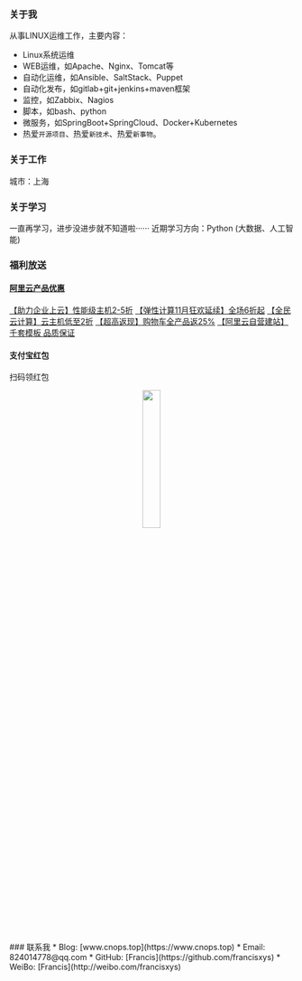 ### 关于我
从事LINUX运维工作，主要内容：
* Linux系统运维
* WEB运维，如Apache、Nginx、Tomcat等
* 自动化运维，如Ansible、SaltStack、Puppet
* 自动化发布，如gitlab+git+jenkins+maven框架
* 监控，如Zabbix、Nagios
* 脚本，如bash、python
* 微服务，如SpringBoot+SpringCloud、Docker+Kubernetes
* 热爱`开源项目`、热爱`新技术`、热爱`新事物`。

### 关于工作
城市：上海

### 关于学习
一直再学习，进步没进步就不知道啦······
近期学习方向：Python (大数据、人工智能)

### 福利放送
#### [阿里云产品优惠](https://promotion.aliyun.com/ntms/yunparter/invite.html?userCode=taqd2wlp)
[【助力企业上云】性能级主机2-5折](https://promotion.aliyun.com/ntms/act/enterprise-discount.html?userCode=taqd2wlp)
[【弹性计算11月狂欢延续】全场6折起](https://promotion.aliyun.com/ntms/act/ecsjianzhan.html?userCode=taqd2wlp)
[【全民云计算】云主机低至2折](https://promotion.aliyun.com/ntms/act/qwbk.html?userCode=taqd2wlp)
[【超高返现】购物车全产品返25%](https://promotion.aliyun.com/ntms/act/shoppingcart.html?userCode=taqd2wlp)
[【阿里云自营建站】千套模板 品质保证](https://www.aliyun.com/jianzhan/?userCode=taqd2wlp)
#### 支付宝红包
扫码领红包
<center>
<img src="http://pjakaipln.bkt.clouddn.com/%E6%94%AF%E4%BB%98%E5%AE%9D%E6%89%AB%E7%A0%81%E9%A2%86%E7%BA%A2%E5%8C%85.jpg" width="25%" height="25%" />
</center>
### 联系我
* Blog: [www.cnops.top](https://www.cnops.top)
* Email: 824014778@qq.com
* GitHub: [Francis](https://github.com/francisxys)
* WeiBo: [Francis](http://weibo.com/francisxys)

